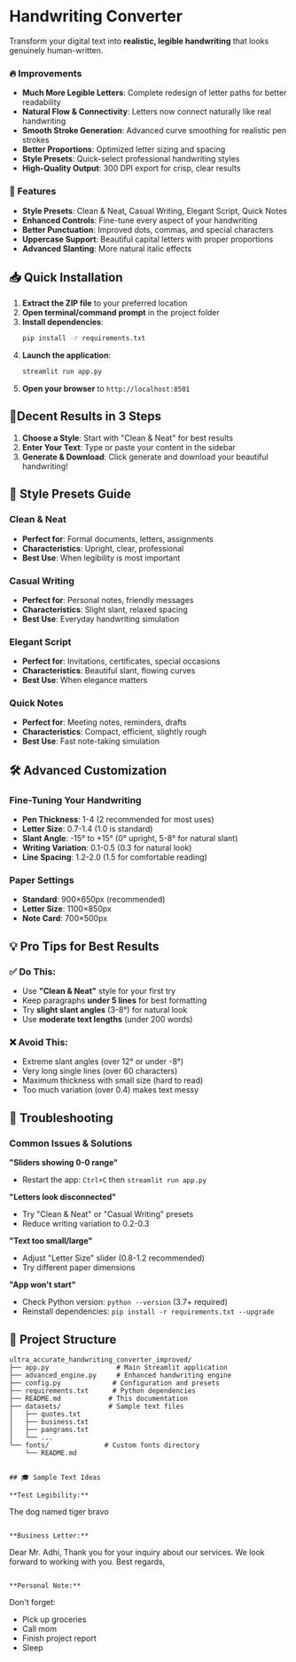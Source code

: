# Handwriting Converter 

Transform your digital text into **realistic, legible handwriting** that looks genuinely human-written.

### 🔥 Improvements
- **Much More Legible Letters**: Complete redesign of letter paths for better readability
- **Natural Flow & Connectivity**: Letters now connect naturally like real handwriting  
- **Smooth Stroke Generation**: Advanced curve smoothing for realistic pen strokes
- **Better Proportions**: Optimized letter sizing and spacing
- **Style Presets**: Quick-select professional handwriting styles
- **High-Quality Output**: 300 DPI export for crisp, clear results

### 🎨 Features
- **Style Presets**: Clean & Neat, Casual Writing, Elegant Script, Quick Notes
- **Enhanced Controls**: Fine-tune every aspect of your handwriting
- **Better Punctuation**: Improved dots, commas, and special characters
- **Uppercase Support**: Beautiful capital letters with proper proportions
- **Advanced Slanting**: More natural italic effects

## 📥 Quick Installation

1. **Extract the ZIP file** to your preferred location
2. **Open terminal/command prompt** in the project folder
3. **Install dependencies**:
   ```bash
   pip install -r requirements.txt
   ```
4. **Launch the application**:
   ```bash
   streamlit run app.py
   ```
5. **Open your browser** to `http://localhost:8501`

## 🎯Decent Results in 3 Steps

1. **Choose a Style**: Start with "Clean & Neat" for best results
2. **Enter Your Text**: Type or paste your content in the sidebar
3. **Generate & Download**: Click generate and download your beautiful handwriting!

## 🎨 Style Presets Guide

### Clean & Neat
- **Perfect for**: Formal documents, letters, assignments
- **Characteristics**: Upright, clear, professional
- **Best Use**: When legibility is most important

### Casual Writing  
- **Perfect for**: Personal notes, friendly messages
- **Characteristics**: Slight slant, relaxed spacing
- **Best Use**: Everyday handwriting simulation

### Elegant Script
- **Perfect for**: Invitations, certificates, special occasions  
- **Characteristics**: Beautiful slant, flowing curves
- **Best Use**: When elegance matters

### Quick Notes
- **Perfect for**: Meeting notes, reminders, drafts
- **Characteristics**: Compact, efficient, slightly rough
- **Best Use**: Fast note-taking simulation

## 🛠️ Advanced Customization

### Fine-Tuning Your Handwriting
- **Pen Thickness**: 1-4 (2 recommended for most uses)
- **Letter Size**: 0.7-1.4 (1.0 is standard)
- **Slant Angle**: -15° to +15° (0° upright, 5-8° for natural slant)
- **Writing Variation**: 0.1-0.5 (0.3 for natural look)
- **Line Spacing**: 1.2-2.0 (1.5 for comfortable reading)

### Paper Settings
- **Standard**: 900×650px (recommended)
- **Letter Size**: 1100×850px
- **Note Card**: 700×500px

## 💡 Pro Tips for Best Results

### ✅ Do This:
- Use **"Clean & Neat"** style for your first try
- Keep paragraphs **under 5 lines** for best formatting
- Try **slight slant angles** (3-8°) for natural look
- Use **moderate text lengths** (under 200 words)

### ❌ Avoid This:
- Extreme slant angles (over 12° or under -8°)
- Very long single lines (over 60 characters)
- Maximum thickness with small size (hard to read)
- Too much variation (over 0.4) makes text messy

## 🔧 Troubleshooting

### Common Issues & Solutions

**"Sliders showing 0-0 range"**
- Restart the app: `Ctrl+C` then `streamlit run app.py`

**"Letters look disconnected"**  
- Try "Clean & Neat" or "Casual Writing" presets
- Reduce writing variation to 0.2-0.3

**"Text too small/large"**
- Adjust "Letter Size" slider (0.8-1.2 recommended)
- Try different paper dimensions

**"App won't start"**
- Check Python version: `python --version` (3.7+ required)
- Reinstall dependencies: `pip install -r requirements.txt --upgrade`

## 📁 Project Structure

```
ultra_accurate_handwriting_converter_improved/
├── app.py                 # Main Streamlit application
├── advanced_engine.py     # Enhanced handwriting engine
├── config.py             # Configuration and presets
├── requirements.txt      # Python dependencies  
├── README.md            # This documentation
├── datasets/            # Sample text files
│   ├── quotes.txt
│   ├── business.txt
│   ├── pangrams.txt
│   └── ...
└── fonts/              # Custom fonts directory
    └── README.md


## 🎓 Sample Text Ideas

**Test Legibility:**
```
The dog named tiger bravo
```

**Business Letter:**
```
Dear Mr. Adhi,
Thank you for your inquiry about our services.
We look forward to working with you.
Best regards,
```

**Personal Note:**
```
Don't forget:
- Pick up groceries
- Call mom
- Finish project report
- Sleep
```

